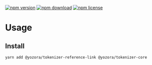 [![npm version](https://img.shields.io/npm/v/@yozora/tokenizer-reference-link.svg)](https://www.npmjs.com/package/@yozora/tokenizer-reference-link)
[![npm download](https://img.shields.io/npm/dm/@yozora/tokenizer-reference-link.svg)](https://www.npmjs.com/package/@yozora/tokenizer-reference-link)
[![npm license](https://img.shields.io/npm/l/@yozora/tokenizer-reference-link.svg)](https://www.npmjs.com/package/@yozora/tokenizer-reference-link)


# Usage

## Install
```shell
yarn add @yozora/tokenizer-reference-link @yozora/tokenizer-core
```
